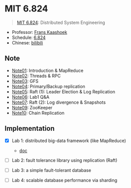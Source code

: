 # MIT 6.824

> [MIT 6.824](https://pdos.csail.mit.edu/6.824/schedule.html):
> Distributed System Engineering

* Professor: [Frans Kaashoek](https://people.csail.mit.edu/kaashoek/)
* Schedule: [6.824](https://pdos.csail.mit.edu/6.824/schedule.html)
* Chinese: [bilibili](https://www.bilibili.com/video/BV16f4y1z7kn)

## Note

* [Note01](./note/Note01.md): Introduction & MapReduce
* [Note02](./note/Note02.md): Threads & RPC
* [Note03](./note/Note03.md): GFS
* [Note04](./note/Note04.md): Primary/Backup replication
* [Note05](./note/Note05.md): Raft (1): Leader Election & Log Replication
* [Note06](./note/Note06.md): Lab1 Q&A
* [Note07](./note/Note07.md): Raft (2): Log divergence & Snapshots
* [Note09](./note/Note09.md): ZooKeeper
* [Note10](./note/Note10.md): Chain Replication

## Implementation

* [x] Lab 1: distributed big-data framework (like MapReduce)
    * [doc](./doc/lab1.md)
* [ ] Lab 2: fault tolerance library using replication (Raft)
* [ ] Lab 3: a simple fault-tolerant database
* [ ] Lab 4: scalable database performance via sharding

